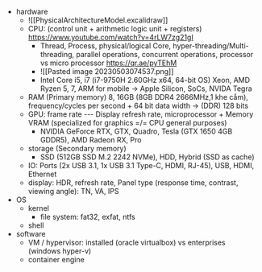 - hardware
	- ![[PhysicalArchitectureModel.excalidraw]]
	- CPU:  (control unit + arithmetic logic unit + registers) https://www.youtube.com/watch?v=4rLW7zg21gI
		- Thread, Process, physical/logical Core, hyper-threading/Multi-threading, parallel operations, concurrent operations, processor vs micro processor https://qr.ae/pyTEhM
		- ![[Pasted image 20230503074537.png]]
		- Intel Core i5, i7 (i7-9750H 2.60GHz x64, 64-bit OS) Xeon, AMD Ryzen 5, 7, ARM for mobile -> Apple Silicon, SoCs, NVIDA Tegra
	- RAM (Primary memory)
		8, 16GB (8GB DDR4 2666MHz,1 khe cắm), frequency/cycles per second + 64 bit data width -> (DDR) 128 bits 
	- GPU: frame rate --- Display refresh rate, microprocessor + Memory VRAM (specialized for graphics =/= CPU general purposes)  
		- NVIDIA GeForce RTX, GTX, Quadro, Tesla (GTX 1650 4GB GDDR5), AMD Radeon RX, Pro
	- storage (Secondary memory)
		- SSD (512GB SSD M.2 2242 NVMe), HDD, Hybrid (SSD as cache)	
	- IO: Ports (2x USB 3.1, 1x USB 3.1 Type-C, HDMI, RJ-45), USB, HDMI, Ethernet
	- display: HDR, refresh rate, Panel type (response time, contrast, viewing angle): TN, VA, IPS
- OS
	- kernel
		- file system: fat32, exfat, ntfs
	- shell
- software
	- VM / hypervisor: installed (oracle virtualbox) vs enterprises (windows hyper-v)
	- container engine